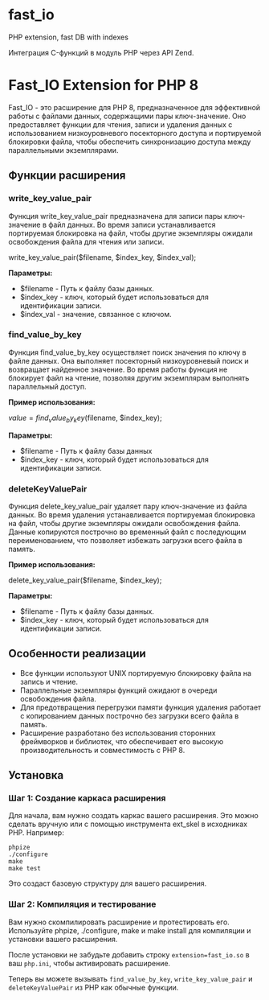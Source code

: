 # fast_io
PHP extension, fast DB with indexes

Интеграция C-функций в модуль PHP через API Zend. 

# Fast_IO Extension for PHP 8

Fast_IO - это расширение для PHP 8, предназначенное для эффективной работы с файлами данных, содержащими пары ключ-значение. Оно предоставляет функции для чтения, записи и удаления данных с использованием низкоуровневого посекторного доступа и портируемой блокировки файла, чтобы обеспечить синхронизацию доступа между параллельными экземплярами.

## Функции расширения

### write_key_value_pair

Функция write_key_value_pair предназначена для записи пары ключ-значение в файл данных. Во время записи устанавливается портируемая блокировка на файл, чтобы другие экземпляры ожидали освобождения файла для чтения или записи.

write_key_value_pair($filename, $index_key, $index_val);

**Параметры:**
- $filename - Путь к файлу базы данных.
- $index_key - ключ, который будет использоваться для идентификации записи.
- $index_val - значение, связанное с ключом.

### find_value_by_key

Функция find_value_by_key осуществляет поиск значения по ключу в файле данных. Она выполняет посекторный низкоуровневый поиск и возвращает найденное значение. Во время работы функция не блокирует файл на чтение, позволяя другим экземплярам выполнять параллельный доступ.

**Пример использования:**

$value = find_value_by_key($filename, $index_key);


**Параметры:**

- $filename - Путь к файлу базы данных
- $index_key - ключ, который будет использоваться для идентификации записи.

### deleteKeyValuePair

Функция delete_key_value_pair удаляет пару ключ-значение из файла данных. Во время удаления устанавливается портируемая блокировка на файл, чтобы другие экземпляры ожидали освобождения файла. Данные копируются построчно во временный файл с последующим переименованием, что позволяет избежать загрузки всего файла в память.

**Пример использования:**

delete_key_value_pair($filename, $index_key);


**Параметры:**

- $filename - Путь к файлу базы данных.
- $index_key - ключ, который будет использоваться для идентификации записи.

## Особенности реализации

- Все функции используют UNIX портируемую блокировку файла на запись и чтение.
- Параллельные экземпляры функций ожидают в очереди освобождения файла.
- Для предотвращения перегрузки памяти функция удаления работает с копированием данных построчно без загрузки всего файла в память.
- Расширение разработано без использования сторонних фреймворков и библиотек, что обеспечивает его высокую производительность и совместимость с PHP 8.


## Установка

### Шаг 1: Создание каркаса расширения

Для начала, вам нужно создать каркас вашего расширения. Это можно сделать вручную или с помощью инструмента ext_skel в исходниках PHP. Например:
```
phpize
./configure
make
make test
```

Это создаст базовую структуру для вашего расширения.


### Шаг 2: Компиляция и тестирование

Вам нужно скомпилировать расширение и протестировать его. Используйте phpize, ./configure, make и make install для компиляции и установки вашего расширения. 

После установки не забудьте добавить строку `extension=fast_io.so` в ваш `php.ini`, чтобы активировать расширение.

Теперь вы можете вызывать `find_value_by_key`, `write_key_value_pair` и `deleteKeyValuePair` из PHP как обычные функции.


